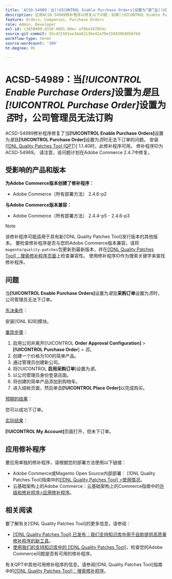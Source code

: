 ```yaml
---
title: 'ACSD-54989：当[!UICONTROL Enable Purchase Orders]设置为“是”且[!UICONTROL Purchase Order]设置为“否”时，公司管理员无法订购'
description: 应用ACSD-54989修补程序以修复以下问题：如果[!UICONTROL Enable Purchase Orders]设置为“是”且[!UICONTROL Purchase Order]设置为“否”，则公司管理员无法下单Adobe Commerce。
feature: Orders, Companies, Purchase Orders
role: Admin, Developer
exl-id: c2850409-d310-4681-80ec-af8ba347854c
source-git-commit: 35cd21581ee34a6213be42a79e159439b8856fb6
workflow-type: tm+mt
source-wordcount: '389'
ht-degree: 0%

---
```


# ACSD-54989：当&#x200B;*[!UICONTROL Enable Purchase Orders]*&#x200B;设置为&#x200B;*是*&#x200B;且&#x200B;*[!UICONTROL Purchase Order]*&#x200B;设置为&#x200B;*否*&#x200B;时，公司管理员无法订购

ACSD-54989修补程序修复了当&#x200B;**[!UICONTROL Enable Purchase Orders]**&#x200B;设置为&#x200B;*是*&#x200B;且&#x200B;**[!UICONTROL Purchase Order]**&#x200B;设置为&#x200B;*否*&#x200B;时无法下订单的问题。 安装[[!DNL Quality Patches Tool (QPT)]](/help/announcements/adobe-commerce-announcements/magento-quality-patches-released-new-tool-to-self-serve-quality-patches.md) 1.1.40时，此修补程序可用。 修补程序ID为ACSD-54989。 请注意，该问题计划在Adobe Commerce 2.4.7中修复。

## 受影响的产品和版本

**为Adobe Commerce版本创建了修补程序：**

* Adobe Commerce（所有部署方法） 2.4.6-p2

**与Adobe Commerce版本兼容：**

* Adobe Commerce（所有部署方法） 2.4.4-p5 - 2.4.6-p3

>[!NOTE]
>
>该修补程序可能适用于具有新[!DNL Quality Patches Tool]发行版本的其他版本。 要检查修补程序是否与您的Adobe Commerce版本兼容，请将`magento/quality-patches`包更新到最新版本，并在[[!DNL Quality Patches Tool]：搜索修补程序页面](https://experienceleague.adobe.com/tools/commerce-quality-patches/index.html)上检查兼容性。 使用修补程序ID作为搜索关键字来查找修补程序。

## 问题

当&#x200B;**[!UICONTROL Enable Purchase Orders]**&#x200B;设置为&#x200B;*是*&#x200B;且&#x200B;**采购订单**&#x200B;设置为&#x200B;*否*&#x200B;时，公司管理员无法下订单。

<u>先决条件</u>：

安装[!DNL B2B]模块。

<u>重现步骤</u>：

1. 启用公司并离开[!UICONTROL **Order Approval Configuration]** > **[!UICONTROL Purchase Order**] = *否*。
1. 创建一个价格为100的简单产品。
1. 通过管理员创建新公司。
1. 将&#x200B;[!UICONTROL **启用采购订单**]&#x200B;设置为&#x200B;*是*。
1. 以公司管理员身份登录店面。
1. 将创建的简单产品添加到购物车。
1. 进入结帐页面，然后单击&#x200B;**[!UICONTROL Place Order]**&#x200B;以完成购买。

<u>预期的结果</u>：

您可以成功下订单。

<u>实际结果</u>：

**[!UICONTROL My Account]**&#x200B;页面打开，但未下订单。

## 应用修补程序

要应用单独的修补程序，请根据您的部署方法使用以下链接：

* Adobe Commerce或Magento Open Source内部部署： [!DNL Quality Patches Tool]指南中的[[!DNL Quality Patches Tool] >使用情况](https://experienceleague.adobe.com/docs/commerce-operations/tools/quality-patches-tool/usage.html)。
* 云基础架构上的Adobe Commerce：云基础架构上的Commerce指南中的[升级和修补程序>应用修补程序](https://experienceleague.adobe.com/docs/commerce-cloud-service/user-guide/develop/upgrade/apply-patches.html)。

## 相关阅读

要了解有关[!DNL Quality Patches Tool]的更多信息，请参阅：

* [[!DNL Quality Patches Tool] 已发布：我们支持知识库中用于自助提供高质量修补程序的新工具](/help/announcements/adobe-commerce-announcements/magento-quality-patches-released-new-tool-to-self-serve-quality-patches.md)。
* [使用我们的支持知识库中的 [!DNL Quality Patches Tool]](/help/support-tools/patches-available-in-qpt-tool/check-patch-for-magento-issue-with-magento-quality-patches.md)，检查您的Adobe Commerce问题是否有可用的修补程序。

有关QPT中其他可用修补程序的信息，请参阅[!DNL Quality Patches Tool]指南中的[[!DNL Quality Patches Tool]：搜索修补程序](https://experienceleague.adobe.com/tools/commerce-quality-patches/index.html)。
